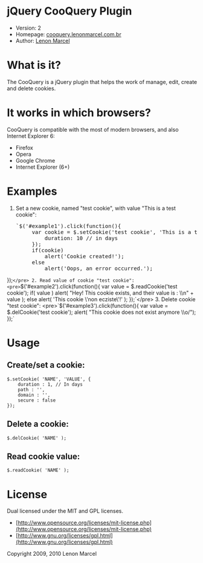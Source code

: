 jQuery CooQuery Plugin
======================
*  Version: 2
*  Homepage: [cooquery.lenonmarcel.com.br](http://cooquery.lenonmarcel.com.br/)
*  Author: [Lenon Marcel](http://lenonmarcel.com.br/)

What is it?
===========
The CooQuery is a jQuery plugin that helps the work of manage, edit, create and delete cookies.

It works in which browsers?
===========================
CooQuery is compatible with the most of modern browsers, and also Internet Explorer 6:

*  Firefox
*  Opera
*  Google Chrome
*  Internet Explorer (6+)

Examples
========
1. Set a new cookie, named "test cookie", with value "This is a test cookie":
    <pre>`$('#example1').click(function(){
        var cookie = $.setCookie('test cookie', 'This is a test cookie', {
            duration: 10 // in days
        });
        if(cookie)
            alert('Cookie created!');
        else
            alert('Oops, an error occurred.');
});`</pre>
2. Read value of cookie "test cookie":
    <pre>`$('#example2').click(function(){
        var value = $.readCookie('test cookie');
        if( value )
            alert( "Hey! This cookie exists, and their value is : \\n" + value );
        else
            alert( 'This cookie \'non ecziste\'!' );
});`</pre>
3. Delete cookie "test cookie":
    <pre>`$('#example3').click(function(){
        var value = $.delCookie('test cookie');
        alert( "This cookie does not exist anymore \\\o/");
});`</pre>

Usage
=====
Create/set a cookie:
--------------------
    $.setCookie( 'NAME', 'VALUE', {
        duration : 1, // In days
        path : '',
        domain : '',
        secure : false
    });

Delete a cookie:
----------------
    $.delCookie( 'NAME' );

Read cookie value:
------------------
    $.readCookie( 'NAME' );

License
=======
Dual licensed under the MIT and GPL licenses.

*  [http://www.opensource.org/licenses/mit-license.php](http://www.opensource.org/licenses/mit-license.php)
*  [http://www.gnu.org/licenses/gpl.html](http://www.gnu.org/licenses/gpl.html)

Copyright 2009, 2010 Lenon Marcel
